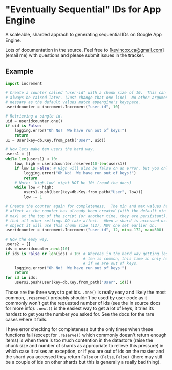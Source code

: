 # "Eventually Sequential" IDs for App Engine

A scaleable, sharded apprach to generating sequential IDs on Google App Engine.

Lots of documentation in the source.  Feel free to
[kevincox.ca@gmail.com](email me) with questions and please submit issues in the
tracker.

## Example

```python
import increment

# Create a counter called "user-id" with a chunk size of 10.  This can
# always be raised later. (Just change that one line)  No other arguments are
# nessary as the default values match appengine's keyspace.
useridcounter = increment.Increment("user-id", 10)

# Retrieving a single id.
uid = useridcounter.one()
if uid is False:
	logging.error("Oh No!  We have run out of keys!")
	return
u1 = User(key=db.Key.from_path("User", uid))

# Now lets make ten users the hard way.
users1 = []
while len(users1) < 10:
	low, high = useridcounter.reserve(10-len(users1))
	if low is False: # High will also be false on an error, but you only need one.
		logging.error("Oh No!  We have run out of keys!")
		return
	# Note: `high-low` might NOT be 10! (read the docs)
	while low < high:
		users1.push(User(key=db.Key.from_path("User", low)))
		low += 1

# Create the counter again for completeness.  The min and max values have no
# affect as the counter has already been created (with the default min and
# max) at the top of the script (or another time, they are persistant).  Note
# that all other settings DO take affect.  When a shard is accessed using this
# object it will use this chunk size (12), NOT one set earlier on.
useridcounter = increment.Increment("user-id", 12, min=-172, max=500)

# Now the easy way.
users2 = []
ids = useridcounter.next(10)
if ids is False or len(ids) < 10: # Whereas in the hard way getting less then
	                              # ten is common, this time in only happens
	                              # if we are out of keys.
	logging.error("Oh No!  We have run out of keys!")
	return
for id in ids:
	users2.push(User(key=db.Key.from_path("User", id)))
```

Those are the three ways to get ids.  `.one()` is really easy and likely the
most common, `.reserve()` probably shouldn't be used by user code as it commonly
won't get the requested number of ids (see the in source docs for more info).
`.next()` is the easiest way to get a lot of keys, it tries its hardest to get
you the number you asked for.  See the docs for the rare cases where it fails.

I have error checking for completeness but the only times when these functions
fail (except for `.reserve()` which commonly doesn't return enough items) is
when there is too much contention in the datastore (raise the chunk size and
number of shards as appropriate to relieve this pressure) in which case it
raises an exception, or if you are out of ids on the master and the shard you
accessed they return `False` or `(False,False)` (there may still be a couple of
ids on other shards but this is generally a really bad thing).
